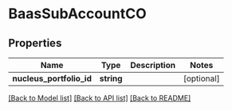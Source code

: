 # BaasSubAccountCO

## Properties
Name | Type | Description | Notes
------------ | ------------- | ------------- | -------------
**nucleus_portfolio_id** | **string** |  | [optional] 

[[Back to Model list]](../README.md#documentation-for-models) [[Back to API list]](../README.md#documentation-for-api-endpoints) [[Back to README]](../README.md)


